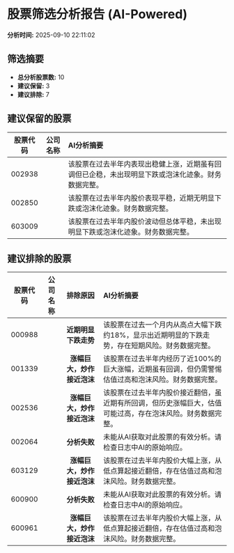 # 股票筛选分析报告 (AI-Powered)

**分析时间:** 2025-09-10 22:11:02

## 筛选摘要

- **总分析股票数:** 10
- **建议保留:** 3
- **建议排除:** 7

## 建议保留的股票

| 股票代码 | 公司名称 | AI分析摘要 |
|:---:|:---:|:---|
| 002938 |  | 该股票在过去半年内表现出稳健上涨，近期虽有回调但已企稳，未出现明显下跌或泡沫化迹象。财务数据完整。 |
| 002850 |  | 该股票在过去半年内股价表现平稳，近期无明显下跌或泡沫化迹象。财务数据完整。 |
| 603009 |  | 该股票在过去半年内股价波动但总体平稳，未出现明显下跌或泡沫化迹象。财务数据完整。 |

## 建议排除的股票

| 股票代码 | 公司名称 | 排除原因 | AI分析摘要 |
|:---:|:---:|:---:|:---|
| 000988 |  | **近期明显下跌走势** | 该股票在过去一个月内从高点大幅下跌约18%，显示出近期明显的下跌走势，存在短期风险。财务数据完整。 |
| 001339 |  | **涨幅巨大，炒作接近泡沫** | 该股票在过去半年内经历了近100%的巨大涨幅，近期虽有回调，但仍需警惕估值过高和泡沫风险。财务数据完整。 |
| 002536 |  | **涨幅巨大，炒作接近泡沫** | 该股票在过去半年内股价接近翻倍，虽近期有所回调，但历史涨幅巨大，估值可能过高，存在泡沫风险。财务数据完整。 |
| 002064 |  | **分析失败** | 未能从AI获取对此股票的有效分析。请检查日志中AI的原始响应。 |
| 603129 |  | **涨幅巨大，炒作接近泡沫** | 该股票在过去半年内股价大幅上涨，从低点算起接近翻倍，存在估值过高和泡沫风险。财务数据完整。 |
| 600900 |  | **分析失败** | 未能从AI获取对此股票的有效分析。请检查日志中AI的原始响应。 |
| 600961 |  | **涨幅巨大，炒作接近泡沫** | 该股票在过去半年内股价大幅上涨，从低点算起接近翻倍，存在估值过高和泡沫风险。财务数据完整。 |
